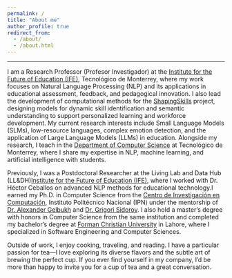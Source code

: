 ```yaml
---
permalink: /
title: "About me"
author_profile: true
redirect_from: 
  - /about/
  - /about.html
---
```


---


I am a Research Professor (Profesor Investigador) at the [Institute for the Future of Education (IFE)](https://tec.mx/en/ife), Tecnológico de Monterrey, where my work focuses on Natural Language Processing (NLP) and its applications in educational assessment, feedback, and pedagogical innovation. I also lead the development of computational methods for the [ShapingSkills](https://shapingskills.mx/) project, designing models for dynamic skill identification and semantic understanding to support personalized learning and workforce development. My current research interests include Small Language Models (SLMs), low-resource languages, complex emotion detection, and the application of Large Language Models (LLMs) in education. Alongside my research, I teach in the [Department of Computer Science](https://research.tec.mx/vivo-tec/display/PID_501619) at Tecnológico de Monterrey, where I share my expertise in NLP, machine learning, and artificial intelligence with students.

Previously, I was a Postdoctoral Researcher at the Living Lab and Data Hub (LL&DH)[Institute for the Future of Education (IFE)](https://ifelldh.tec.mx/en), where I worked with Dr. Héctor Ceballos on advanced NLP methods for educational technology.I earned my Ph.D. in Computer Science from the [Centro de Investigación en Computación](http://www.cic.ipn.mx/index.php/es/), Instituto Politécnico Nacional (IPN) under the mentorship of [Dr. Alexander Gelbukh](https://www.gelbukh.com/) and [Dr. Grigori Sidorov](http://www.cic.ipn.mx/~sidorov/). I also hold a master’s degree with honors in Computer Science from the same institution and completed my bachelor’s degree at [Forman Christian University](https://www.fccollege.edu.pk/) in Lahore, where I specialized in Software Engineering and Computer Sciences.

Outside of work, I enjoy cooking, traveling, and reading. I have a particular passion for tea—I love exploring its diverse flavors and the subtle art of brewing the perfect cup. If you ever find yourself in my company, I’d be more than happy to invite you for a cup of tea and a great conversation.


<!-- My expertise lies in Natural Language Processing (NLP), with research interests that include Personality and Emotion Detection, Low-Resource Languages, and Small Language Models (SLMs). I’m passionate about using machine and deep learning techniques to develop computational solutions that offer deeper insights into human behavior.-->